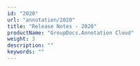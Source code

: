 ```yaml
---
id: "2020"
url: "annotation/2020"
title: "Release Notes - 2020"
productName: "GroupDocs.Annotation Cloud"
weight: 3
description: ""
keywords: ""
---
```



